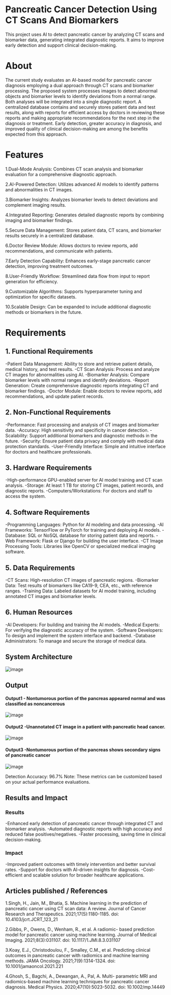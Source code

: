 # Pancreatic Cancer Detection Using CT Scans And Biomarkers

This project uses AI to detect pancreatic cancer by analyzing CT scans and biomarker data, generating integrated diagnostic reports. It aims to improve early detection and support clinical decision-making.


# About
The current study evaluates an AI-based model for pancreatic cancer diagnosis employing a dual approach through CT scans and biomarker processing. The proposed system processes images to detect abnormal objects and biomarker levels to identify deviations from a normal range. Both analyses will be integrated into a single diagnostic report. A centralized database contains and securely stores patient data and test results, along with reports for efficient access by doctors in reviewing these reports and making appropriate recommendations for the next step in the diagnosis or treatment. Early detection, greater accuracy in diagnosis, and improved quality of clinical decision-making are among the benefits expected from this approach.

# Features
1.Dual-Mode Analysis: Combines CT scan analysis and biomarker evaluation for a comprehensive diagnostic approach.

2.AI-Powered Detection: Utilizes advanced AI models to identify patterns and abnormalities in CT images.

3.Biomarker Insights: Analyzes biomarker levels to detect deviations and complement imaging results.

4.Integrated Reporting: Generates detailed diagnostic reports by combining imaging and biomarker findings.

5.Secure Data Management: Stores patient data, CT scans, and biomarker results securely in a centralized database.

6.Doctor Review Module: Allows doctors to review reports, add recommendations, and communicate with patients.

7.Early Detection Capability: Enhances early-stage pancreatic cancer detection, improving treatment outcomes.

8.User-Friendly Workflow: Streamlined data flow from input to report generation for efficiency.

9.Customizable Algorithms: Supports hyperparameter tuning and optimization for specific datasets.

10.Scalable Design: Can be expanded to include additional diagnostic methods or biomarkers in the future.

# Requirements
## 1. Functional Requirements
-Patient Data Management: Ability to store and retrieve patient details, medical history, and test results.
-CT Scan Analysis: Process and analyze CT images for abnormalities using AI.
-Biomarker Analysis: Compare biomarker levels with normal ranges and identify deviations.
-Report Generation: Create comprehensive diagnostic reports integrating CT and biomarker findings.
-Doctor Module: Enable doctors to review reports, add recommendations, and update patient records.

## 2. Non-Functional Requirements
-Performance: Fast processing and analysis of CT images and biomarker data.
-Accuracy: High sensitivity and specificity in cancer detection.
-Scalability: Support additional biomarkers and diagnostic methods in the future.
-Security: Ensure patient data privacy and comply with medical data protection standards.
-User-Friendly Interface: Simple and intuitive interface for doctors and healthcare professionals.

## 3. Hardware Requirements
-High-performance GPU-enabled server for AI model training and CT scan analysis.
-Storage: At least 1 TB for storing CT images, patient records, and diagnostic reports.
-Computers/Workstations: For doctors and staff to access the system.

## 4. Software Requirements
-Programming Languages: Python for AI modeling and data processing.
-AI Frameworks: TensorFlow or PyTorch for training and deploying AI models.
-Database: SQL or NoSQL database for storing patient data and reports.
-Web Framework: Flask or Django for building the user interface.
-CT Image Processing Tools: Libraries like OpenCV or specialized medical imaging software.

## 5. Data Requirements
-CT Scans: High-resolution CT images of pancreatic regions.
-Biomarker Data: Test results of biomarkers like CA19-9, CEA, etc., with reference ranges.
-Training Data: Labeled datasets for AI model training, including annotated CT images and biomarker levels.

## 6. Human Resources
-AI Developers: For building and training the AI models.
-Medical Experts: For verifying the diagnostic accuracy of the system.
-Software Developers: To design and implement the system interface and backend.
-Database Administrators: To manage and secure the storage of medical data.

## System Architecture
![image](https://github.com/user-attachments/assets/b42e90d0-5541-480c-9a67-72d347eb3a44)


## Output


#### Output1 - Nontumorous portion of the pancreas appeared normal and was classified as noncancerous

![image](https://github.com/user-attachments/assets/eda2da5d-21b9-48ea-8961-5245e28a24bc)


#### Output2 -Unannotated CT image in a patient with pancreatic head cancer. 

![image](https://github.com/user-attachments/assets/467b44ef-1831-4d2f-afb3-580e2a457e6b)

#### Output3 -Nontumorous portion of the pancreas shows secondary signs of pancreatic cancer 

![image](https://github.com/user-attachments/assets/5f76c038-abc3-440f-a804-065e75d00137)




Detection Accuracy: 96.7%
Note: These metrics can be customized based on your actual performance evaluations.


## Results and Impact
### Results
-Enhanced early detection of pancreatic cancer through integrated CT and biomarker analysis.
-Automated diagnostic reports with high accuracy and reduced false positives/negatives.
-Faster processing, saving time in clinical decision-making.
### Impact
-Improved patient outcomes with timely intervention and better survival rates.
-Support for doctors with AI-driven insights for diagnosis.
-Cost-efficient and scalable solution for broader healthcare applications.

## Articles published / References
1.Singh, H., Jain, M., Bhatia, S. Machine learning in the prediction of pancreatic cancer using CT scan data: A review. Journal of Cancer Research and Therapeutics. 2021;17(5):1180-1185. doi: 10.4103/jcrt.JCRT_123_21

2.Gibbs, P., Owens, D., Wenham, R., et al. A radiomic- based prediction model for pancreatic cancer using machine learning. Journal of Medical Imaging. 2021;8(3):031107.
doi: 10.1117/1.JMI.8.3.031107

3.Koay, E.J., Christodoulou, F., Smalley, C.M., et al.
Predicting clinical outcomes in pancreatic cancer with radiomics and machine learning methods. JAMA Oncology. 2021;7(9):1314-1324. doi: 10.1001/jamaoncol.2021.221

4.Ghosh, S., Bagchi, A., Dewangan, A., Pal, A. Multi- parametric MRI and radiomics-based machine learning
techniques for pancreatic cancer diagnosis. Medical Physics.
2020;47(10):5023-5032. doi: 10.1002/mp.14449
